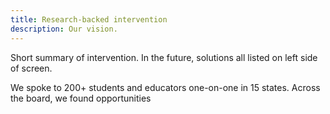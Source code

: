 ```yaml
---
title: Research-backed intervention
description: Our vision.
---
```


Short summary of intervention. In the future, solutions all listed on left side of screen.

We spoke to 200+ students and educators one-on-one in 15 states. Across the board, we found opportunities 

